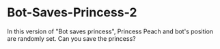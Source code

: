 # Bot-Saves-Princess-2
In this version of "Bot saves princess", Princess Peach and bot's position are randomly set. Can you save the princess?
